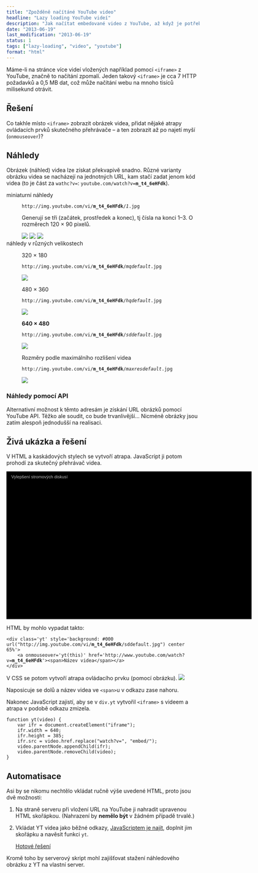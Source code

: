 ```yaml
---
title: "Zpožděně načítáné YouTube video"
headline: "Lazy loading YouTube videí"
description: "Jak načítat embedované video z YouTube, až když je potřeba."
date: "2013-06-19"
last_modification: "2013-06-19"
status: 1
tags: ["lazy-loading", "video", "youtube"]
format: "html"
---
```


<p>Máme-li na stránce více videí vložených například pomocí <code>&lt;iframe></code> z YouTube, značně to načítání zpomalí. Jeden takový <code>&lt;iframe></code> je cca 7 HTTP požadavků a 0,5 MB dat, což může načítání webu na mnoho <span class=help title='vteřin'>tisíců milisekund</span> otrávit.

<h2>Řešení</h2>
<p>Co takhle místo <code>&lt;iframe></code> zobrazit obrázek videa, přidat nějaké atrapy ovládacích prvků skutečného přehrávače – a ten zobrazit až po najetí myší (<code>onmouseover</code>)?

<h2 id=nahledy>Náhledy</h2>
<p>Obrázek (náhled) videa lze získat překvapivě snadno. Různé varianty obrázku videa se nacházejí na jednotných URL, kam stačí zadat jenom kód videa (to je část za <code>wathc?v=</code>: <code>youtube.com/watch?v=<b>m_t4_6eHFdk</b></code>).

<div class='tldr'>
<script>
document.write("<button onclick=\"this.parentNode.className = this.parentNode.className == '' ? 'tldr' : ''\">Zobrazit/skrýt ukázky</button><p>");
</script>
<dl>
<dt>miniaturní náhledy</dt>
<dd><pre><code>http://img.youtube.com/vi/<b>m_t4_6eHFdk</b>/<i>1</i>.jpg</code></pre>
<p>Generují se tři (začátek, prostředek a konec), tj čísla na konci 1–3. O rozměrech 120 × 90 pixelů.
<div class='live tldr'>
<img class=inline src='http://img.youtube.com/vi/m_t4_6eHFdk/1.jpg'>
<img class=inline src='http://img.youtube.com/vi/m_t4_6eHFdk/2.jpg'>
<img class=inline src='http://img.youtube.com/vi/m_t4_6eHFdk/3.jpg'>
</div>

<dt>náhledy v různých velikostech</dt>
<dd><p>320 × 180<pre><code>http://img.youtube.com/vi/<b>m_t4_6eHFdk</b>/<i>mqdefault</i>.jpg</code></pre>
<div class='live tldr'>
<img src='http://img.youtube.com/vi/m_t4_6eHFdk/mqdefault.jpg'></div>
<p>480 × 360<pre><code>http://img.youtube.com/vi/<b>m_t4_6eHFdk</b>/<i>hqdefault</i>.jpg</code></pre>
<div class='live tldr'><img src='http://img.youtube.com/vi/m_t4_6eHFdk/hqdefault.jpg'></div>
<p><b>640 × 480</b><pre><code>http://img.youtube.com/vi/<b>m_t4_6eHFdk</b>/<i>sddefault</i>.jpg</code></pre>
<div class='live tldr'><img src='http://img.youtube.com/vi/m_t4_6eHFdk/sddefault.jpg'></div>
<p>Rozměry podle maximálního rozlišení videa<pre><code>http://img.youtube.com/vi/<b>m_t4_6eHFdk</b>/<i>maxresdefault</i>.jpg</code></pre>
<div class='live tldr scroll'><img src='http://img.youtube.com/vi/m_t4_6eHFdk/maxresdefault.jpg'>
</div>
</dl>
</div>

<h3>Náhledy pomocí API</h3>
<p>Alternativní možnost k těmto adresám je získání URL obrázků pomocí YouTube API. Těžko ale soudit, co bude trvanlivější… Nicméně obrázky jsou zatím alespoň jednodušší na realisaci.

<h2 id=reseni>Živá ukázka a řešení</h2>
<p>V HTML a kaskádových stylech se vytvoří atrapa. JavaScript ji potom prohodí za skutečný přehrávač videa.
<!-- Kód ukázky -->
<style>
.yt, .yt a {width: 640px; height: 385px; display: block}
.yt a {background: transparent url("/files/yt/yt-control.png") left bottom no-repeat; position: relative; text-decoration: none; color: #fff;}
.yt a span {display: block; width: 96%; position: absolute; top: 0; left: 0; background: #000; color: #fff; font: .8em Arial; color: #fff; padding: 1.2% 2%; opacity: .75;}
.yt a:hover {background-color: transparent}
.yt iframe {border: 0;}
</style>

<script>
function yt(video) {
	var ifr = document.createElement("iframe");
	ifr.width = 640;
	ifr.height = 385;
	ifr.src = video.href.replace("watch?v=", "embed/");
	video.parentNode.appendChild(ifr);
	video.parentNode.removeChild(video);
}
</script>



<div class='yt' style='background: #000 url("http://img.youtube.com/vi/m_t4_6eHFdk/sddefault.jpg") center 65%'>
	<a onmouseover='yt(this)' href='http://www.youtube.com/watch?v=m_t4_6eHFdk'><span>Vylepšení stromových diskusí</span></a>
</div>
<!-- / konec ukázky -->

<p>HTML by mohlo vypadat takto:
<pre><code>&lt;div class='yt' style='background: #000 url("http://img.youtube.com/vi/<b>m_t4_6eHFdk</b>/sddefault.jpg") center 65%'>
	&lt;a onmouseover='yt(this)' href='http://www.youtube.com/watch?v=<b>m_t4_6eHFdk</b>'>&lt;span>Název videa&lt;/span>&lt;/a>
&lt;/div></code></pre>

<p>V CSS se potom vytvoří atrapa ovládacího prvku (pomocí obrázku).
<img class=border src="/files/yt/yt-control.png">
<p>Naposicuje se dolů a název videa ve <code>&lt;span></code>u v odkazu zase nahoru.

<p>Nakonec JavaScript zajistí, aby se v <code>div.yt</code> vytvořil <code>&lt;iframe></code> s videem a atrapa v podobě odkazu zmizela.

<pre><code>function yt(video) {
	var ifr = document.createElement("iframe");
	ifr.width = 640;
	ifr.height = 385;
	ifr.src = video.href.replace("watch?v=", "embed/");
	video.parentNode.appendChild(ifr);
	video.parentNode.removeChild(video);
}</code></pre>

<h2 id=auto>Automatisace</h2>
<p>Asi by se nikomu nechtělo vkládat ručně výše uvedené HTML, proto jsou dvě možnosti:
<ol>
<li>Na straně serveru při vložení URL na YouTube ji nahradit upravenou HTML skořápkou. (Nahrazení by <b>nemělo být</b> v žádném případě trvalé.)
  <li><p>Vkládat YT videa jako běžné odkazy, <a href="/js-youtube-lazy-loading">JavaScriptem je najít</a>, doplnit jim skořápku a navěsit funkci <code>yt</code>.</p>
    <p>
      <a href="/js-youtube-lazy-loading" class="button">Hotové řešení</a>
    </p>
</ol>
<p>Kromě toho by serverový skript mohl zajišťovat stažení náhledového obrázku z YT na vlastní server.

<!-- https?://(www.)?youtube.com/watch?[A-z0-9_\-\=\&\?]*v=([A-z0-9_\-]*) -->